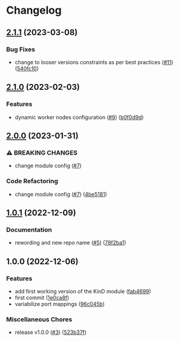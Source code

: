 # Changelog

## [2.1.1](https://github.com/camptocamp/devops-stack-module-cluster-kind/compare/v2.1.0...v2.1.1) (2023-03-08)


### Bug Fixes

* change to looser versions constraints as per best practices ([#11](https://github.com/camptocamp/devops-stack-module-cluster-kind/issues/11)) ([540fc10](https://github.com/camptocamp/devops-stack-module-cluster-kind/commit/540fc10ea45b6eacab5bea42b165b6ec3f16ce11))

## [2.1.0](https://github.com/camptocamp/devops-stack-module-cluster-kind/compare/v2.0.0...v2.1.0) (2023-02-03)


### Features

* dynamic worker nodes configuration ([#9](https://github.com/camptocamp/devops-stack-module-cluster-kind/issues/9)) ([b0f0d9d](https://github.com/camptocamp/devops-stack-module-cluster-kind/commit/b0f0d9d3f398b35559e2a7c089c7b9f9afc94fe8))

## [2.0.0](https://github.com/camptocamp/devops-stack-module-cluster-kind/compare/v1.0.1...v2.0.0) (2023-01-31)


### ⚠ BREAKING CHANGES

* change module config ([#7](https://github.com/camptocamp/devops-stack-module-cluster-kind/issues/7))

### Code Refactoring

* change module config ([#7](https://github.com/camptocamp/devops-stack-module-cluster-kind/issues/7)) ([4be5181](https://github.com/camptocamp/devops-stack-module-cluster-kind/commit/4be518131befab8c128a6d8f5f16c91160aa5f0b))

## [1.0.1](https://github.com/camptocamp/devops-stack-module-cluster-kind/compare/v1.0.0...v1.0.1) (2022-12-09)


### Documentation

* rewording and new repo name ([#5](https://github.com/camptocamp/devops-stack-module-cluster-kind/issues/5)) ([78f2ba1](https://github.com/camptocamp/devops-stack-module-cluster-kind/commit/78f2ba1f5b01bd2527cfb6bc4f8b590df6fc36f4))

## 1.0.0 (2022-12-06)


### Features

* add first working version of the KinD module ([fab4699](https://github.com/camptocamp/devops-stack-module-kind/commit/fab46994004e0f14c72b9748f82084e585ddc3cd))
* first commit ([1e0ca8f](https://github.com/camptocamp/devops-stack-module-kind/commit/1e0ca8f647df1264fbeb5b7f98645260e266f635))
* variabilize port mappings ([96c045b](https://github.com/camptocamp/devops-stack-module-kind/commit/96c045b933d09d7157219dd53ebbba2dbd22b6eb))


### Miscellaneous Chores

* release v1.0.0 ([#3](https://github.com/camptocamp/devops-stack-module-kind/issues/3)) ([523b37f](https://github.com/camptocamp/devops-stack-module-kind/commit/523b37f950c2d41e5f97b92e2cd446c20a2ab5e3))
